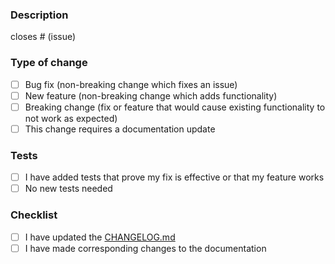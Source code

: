 <!--
# Have you read capa's CONTRIBUTING guide?
It contains helpful information about how to contribute to capa. Check https://github.com/fireeye/capa/blob/master/.github/CONTRIBUTING.md

based on https://embeddedartistry.com/blog/2017/08/04/a-github-pull-request-template-for-your-projects/
-->

### Description

closes # (issue)

<!-- Description of the PR -->

### Type of change

- [ ] Bug fix (non-breaking change which fixes an issue)
- [ ] New feature (non-breaking change which adds functionality)
- [ ] Breaking change (fix or feature that would cause existing functionality to not work as expected)
- [ ] This change requires a documentation update

### Tests

- [ ] I have added tests that prove my fix is effective or that my feature works
- [ ] No new tests needed

### Checklist

- [ ] I have updated the [CHANGELOG.md](/CHANGELOG.md)
- [ ] I have made corresponding changes to the documentation
